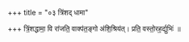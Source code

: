 +++
title = "०३ त्रिंशद् धामा"

+++
त्रिं॒शद्धामा॒ वि रा॑जति॒ वाक्प॑त॒ङ्गो अ॑शि॒श्रिय॑त्। प्रति॒ वस्तो॒रह॒र्द्युभिः॑ ॥